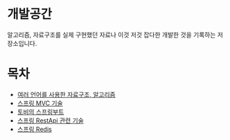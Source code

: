 # 개발공간

알고리즘, 자료구조를 실제 구현했던 자료나 이것 저것 잡다한 개발한 것을 기록하는 저장소입니다.


# 목차

* [여러 언어를 사용한 자료구조, 알고리즘]()
* [스프링 MVC 기술](java/boot-thymeleaf-jpa/README.md)
* [토비의 스프링부트](java/springcore/springstart/README.md)
* [스프링 RestApi 관련 기술](java/springBootRestService/README.md)
* [스프링 Redis](java/SpringData/redis/README.md)



